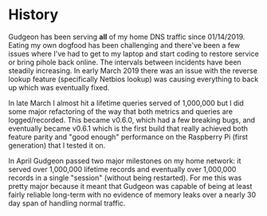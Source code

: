# History

Gudgeon has been serving **all** of my home DNS traffic since 01/14/2019. Eating my own dogfood 
has been challenging and there've been a few issues where I've had to get to my laptop and 
start coding to restore service or bring pihole back online. The intervals between incidents 
have been steadily increasing. In early March 2019 there was an issue with the reverse lookup 
feature (specifically Netbios lookup) was causing everything to back up which was eventually 
fixed.

In late March I almost hit a lifetime queries served of 1,000,000 but I did some major refactoring of the way that both 
metrics and queries are logged/recorded. This became v0.6.0, which had a few breaking bugs, and eventually became v0.6.1 
which is the first build that really achieved both feature parity and "good enough" performance on 
the Raspberry Pi (first generation) that I tested it on.

In April Gudgeon passed two major milestones on my home network: it served over 1,000,000 
lifetime records and eventually over 1,000,000 records in a single "session" (without being 
restarted). For me this was pretty major because it meant that Gudgeon was capable of being
at least fairly reliable long-term with no evidence of memory leaks over a nearly 30 day
span of handling normal traffic. 

